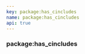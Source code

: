 ```yaml
---
key: package:has_cincludes
name: package:has_cincludes
api: true
---
```


### package:has_cincludes
